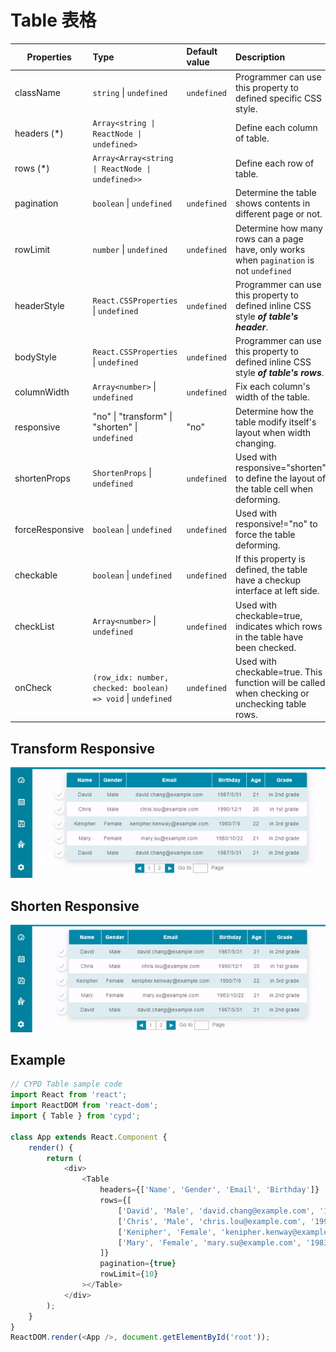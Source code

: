 # Table 表格

Properties      | Type                                              | Default value     | Description
----------------|:--------------------------------------------------|:------------------|:----------------------
className       | `string` \| `undefined`                           | `undefined`       | Programmer can use this property to defined specific CSS style.
headers (*)     | `Array<string \| ReactNode \| undefined>`         |                   | Define each column of table.
rows (*)        | `Array<Array<string \| ReactNode \| undefined>>`  |                   | Define each row of table.
pagination      | `boolean` \| `undefined`                          | `undefined`       | Determine the table shows contents in different page or not. 
rowLimit        | `number` \| `undefined`                           | `undefined`       | Determine how many rows can a page have, only works when `pagination` is not `undefined`
headerStyle     | `React.CSSProperties` \| `undefined`              | `undefined`       | Programmer can use this property to defined inline CSS style ***of table's header***.
bodyStyle       | `React.CSSProperties` \| `undefined`              | `undefined`       | Programmer can use this property to defined inline CSS style ***of table's rows***.
columnWidth     | `Array<number>` \| `undefined`                    | `undefined`       | Fix each column's width of the table.
responsive      | "no" \| "transform" \| "shorten" \| `undefined`   | "no"       		| Determine how the table modify itself's layout when width changing.
shortenProps    | `ShortenProps` \| `undefined`   					| `undefined`		| Used with responsive="shorten" to define the layout of the table cell when deforming.
forceResponsive | `boolean` \| `undefined`                          | `undefined`       | Used with responsive!="no" to force the table deforming.
checkable 		| `boolean` \| `undefined`                          | `undefined`       | If this property is defined, the table have a checkup interface at left side.
checkList 		| `Array<number>` \| `undefined`                    | `undefined`       | Used with checkable=true, indicates which rows in the table have been checked.
onCheck 		| `(row_idx: number, checked: boolean) => void` \| `undefined`| `undefined` | Used with checkable=true. This function will be called when checking or unchecking table rows.

## Transform Responsive

![](../../image/table_demo_transform.gif)

## Shorten Responsive

![](../../image/table_demo.gif)

## Example

```javascript
// CYPD Table sample code
import React from 'react';
import ReactDOM from 'react-dom';
import { Table } from 'cypd';

class App extends React.Component {
    render() {
        return ( 
            <div>
                <Table
                    headers={['Name', 'Gender', 'Email', 'Birthday']}
                    rows={[
                        ['David', 'Male', 'david.chang@example.com', '1987/5/31'],
                        ['Chris', 'Male', 'chris.lou@example.com', '1990/12/1'],
                        ['Kenipher', 'Female', 'kenipher.kenway@example.com', '1993/7/9'],
                        ['Mary', 'Female', 'mary.su@example.com', '1983/10/22'],
                    ]}
                    pagination={true}
                    rowLimit={10}
                ></Table>
            </div> 
        );
    }
}
ReactDOM.render(<App />, document.getElementById('root'));
```
